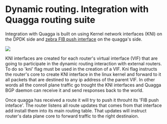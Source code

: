 # Dynamic routing. Integration with Quagga routing suite

Integration with Quagga is built on using Kernel network interfaces (KNI) on the DPDK side 
and <a href="http://www.nongnu.org/quagga/docs/docs-multi/zebra-FIB-push-interface.html">zebra FIB push interface</a> 
on the quagga's side.

<img src="http://therouter.net/images/quagga.png">

KNI interfaces are created for each router's virtual interface (VIF) that are going to participate in
the dynamic routing interaction with external routers. To do so 'kni' flag must be used in the creation
of a VIF. Kni flag instructs the router's core to create KNI interface in the linux kernel and forward to it
all packets that are destined to any ip address of the parent VIF. In other words all the conroll plane traffic
go trought the KNI interfaces and Quagga BGP daemon can receive it and send responses back to the world.

Once quagga has received a route it will try to push it throuht its 'FIB push inteface'. The router listens
all route updates that comes from that interface add install them into its main routing table. That updates
will instruct router's data plane core to forward traffic to the right destinaion.
